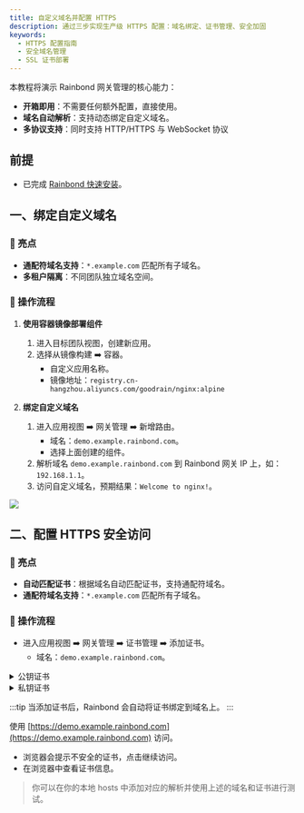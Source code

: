 ```yaml
---
title: 自定义域名并配置 HTTPS
description: 通过三步实现生产级 HTTPS 配置：域名绑定、证书管理、安全加固
keywords:
  - HTTPS 配置指南
  - 安全域名管理
  - SSL 证书部署
---
```


本教程将演示 Rainbond 网关管理的核心能力：

- **开箱即用**：不需要任何额外配置，直接使用。
- **域名自动解析**：支持动态绑定自定义域名。
- **多协议支持**：同时支持 HTTP/HTTPS 与 WebSocket 协议

## 前提

- 已完成 [Rainbond 快速安装](/docs/quick-start/quick-install)。

## 一、绑定自定义域名

### 🚀 亮点

- **通配符域名支持**：`*.example.com` 匹配所有子域名。
- **多租户隔离**：不同团队独立域名空间。

### 🧩 操作流程

1. **使用容器镜像部署组件**
    1. 进入目标团队视图，创建新应用。
    2. 选择从镜像构建 ➡️ 容器。
        - 自定义应用名称。
        - 镜像地址：`registry.cn-hangzhou.aliyuncs.com/goodrain/nginx:alpine`

2. **绑定自定义域名**
    1. 进入应用视图 ➡️ 网关管理 ➡️ 新增路由。
        - 域名：`demo.example.rainbond.com`。
        - 选择上面创建的组件。
    2. 解析域名 `demo.example.rainbond.com` 到 Rainbond 网关 IP 上，如：`192.168.1.1`。
    3. 访问自定义域名，预期结果：`Welcome to nginx!`。

![](/docs/tutorial/custom-gateway/gateway.png)

## 二、配置 HTTPS 安全访问

### 🚀 亮点

- **自动匹配证书**：根据域名自动匹配证书，支持通配符域名。
- **通配符域名支持**：`*.example.com` 匹配所有子域名。

### 🧩 操作流程

- 进入应用视图 ➡️ 网关管理 ➡️ 证书管理 ➡️ 添加证书。
    - 域名：`demo.example.rainbond.com`。

<details><summary>公钥证书</summary>

```bash
-----BEGIN CERTIFICATE-----
MIIDODCCAiCgAwIBAgIRAOc7NBTTjptMR3YGoG2njyUwDQYJKoZIhvcNAQELBQAw
gYoxEjAQBgNVBAMMCWxkZGdvLm5ldDEMMAoGA1UECwwDZGV2MQ4wDAYDVQQKDAVs
ZGRnbzELMAkGA1UEBhMCQ04xIzAhBgkqhkiG9w0BCQEWFGxlY2hlbmdhZG1pbkAx
MjYuY29tMREwDwYDVQQHDAhzaGFuZ2hhaTERMA8GA1UECAwIc2hhbmdoYWkwHhcN
MjUwMjI3MDg1NzAwWhcNMjcwMjI3MDg1NzAwWjAkMSIwIAYDVQQDDBlkZW1vLmV4
YW1wbGUucmFpbmJvbmQuY29tMIIBIjANBgkqhkiG9w0BAQEFAAOCAQ8AMIIBCgKC
AQEAjTna6IavHIvzpBxjGRMRspyHU8M4oQ4EWrt8Jz3NBi2FNf8/jaOXaDb3fn5T
2iLV9TzUw+iCg4nlmtnQFbCXMEGVmXNQ46yunUppy6bYyEfh2iw4OwVJszU/PhmT
JEQ4uTudnw3kdaiUW3Tomf7XaXxnJStFn7VV0Ho6NGk5hJPwFnL1f1qcZf1EHzam
B3hkNrebftdWwy5HHoCHrX3YfvL0xA2neswBg1Hip8lKgOeMsj1evMBlBNRS8v7d
qGVN1RQ4E3TunQFRkYHrPzwcGCgpMKbxNaDytBhq3OVOeveHaPwY9aUqAUtUIxzN
2UP87MX3JzCjBaiUugbmuKx2hwIDAQABMA0GCSqGSIb3DQEBCwUAA4IBAQArpvB/
x5OmZqUzIba+D0yLACYF+wA1Dsr53mBZ1xCOHXxgnSGMrOSMkt8YbmjjJ35s7tQM
9fgZYtum86RJgk99Eve6nsAM3aSZ4lekUZdBR8jY5GvmoQp6hp1nLCktd1hdoBF2
AafXQ92Rl66CXawHbcDuNq+QkvDjANTj9rCPZWROlZsK8ebKZSA+SWlpIBpKDM5g
1u+Nt7rKz3beCf/ScE9WPrAdo4goUvfRScMlE8AUWYzIqLuMrVCQS34fySC4v/iI
FBjC9TyoEizqi/cPyJ0XWZXDtgWie9NLWDLNaR2ltqzAVueZml4QvxrMLDqgp7Rn
U6VLQSN6NTjNzZHu
-----END CERTIFICATE-----
```

</details>

<details><summary>私钥证书</summary>

```bash
-----BEGIN RSA PRIVATE KEY-----
MIIEvAIBADANBgkqhkiG9w0BAQEFAASCBKYwggSiAgEAAoIBAQCNOdrohq8ci/Ok
HGMZExGynIdTwzihDgRau3wnPc0GLYU1/z+No5doNvd+flPaItX1PNTD6IKDieWa
2dAVsJcwQZWZc1DjrK6dSmnLptjIR+HaLDg7BUmzNT8+GZMkRDi5O52fDeR1qJRb
dOiZ/tdpfGclK0WftVXQejo0aTmEk/AWcvV/Wpxl/UQfNqYHeGQ2t5t+11bDLkce
gIetfdh+8vTEDad6zAGDUeKnyUqA54yyPV68wGUE1FLy/t2oZU3VFDgTdO6dAVGR
ges/PBwYKCkwpvE1oPK0GGrc5U5694do/Bj1pSoBS1QjHM3ZQ/zsxfcnMKMFqJS6
Bua4rHaHAgMBAAECggEASaBq/yUQcCqKd/mQtIbbiCnQ55t0j4qWPJNYE8FFfT4I
H/GVuYsbKWrWtuy3XJciwrrXFdfHCzq+KG/76wLon3DhxGF5P2lMk5Yy98hhZnEL
T0oUeri0Bqjw8rg0nQiwJentr/l3LNwZlGCrz3Ur6sO/poIbxzqrpYfDhoWBRhtw
AxkV3kIyk4ai/PEHzNoTpV76TSyOZHb0r7bHcUiXlyrCfQbGVjCrTESTM/pEV+yj
WL/whpquWjqklEt8kkVr3Zgpf8up7wK+qEs99eU49C4uICIZq7kQh37iCkFuX+2Z
+c+Cbh8gX8dpwDKY9gECX+j6YMFE6d4w3Xxt8k+r8QKBgQDE702cL+612OovBxAD
wtGUwIIQubOxKiuVBQ2qXXEd/N3n0rsBOendC1FkbaQR3gWHJAUDKACxSBSUJd7C
SZbKiy7UoDxwmx88O6aXR3BTq1TpiY8LW1IkYavQQi8uzMsEwHGsKyu9zevGYxND
4RGgHxITf1+h/4aE3B7AmpCdvwKBgQC3lTgWkEEp+qjsWkm9GZ9Z/UBTjk80ZEZh
/5aUokfmDKuf54FsTk12g2gY7EOBA3C3Z5vMLvPjcYQH2OF9/1QTOLkIEg4nTD4B
UoQLcD7wHjByaay7h0EVyEPRUHiazcFhu5VTLSuX3F7j8MgVEqNsVC1q0RSzxEHa
6Vad37ppOQKBgC15SIWBN/C7ps+3JMaJjNV5Yk80Yj7NiwS9BvvI2d7fzenC6jWN
RugoveGfw5vwlXwwIAwrh4VoLIBNAlQApBYe73Bfk7U4zIyfBYe3EkPvswq+Hc60
hpIqD39mWPjIhzSQr27fBRmt2/ySUheBeA1uP0FLTyzcERbKsTsuNaiHAoGAGT0o
kuGOM+lEJApdrOPC5qpMl7Au73MBwiNTXmfZHqWLStaXEn7JY4u5WgPRXAFPE8fo
wW+LFC/dCP8mMR5TPrlDpvpke76dn6zqfnAWFwjvfCtPFhEIP6hiunonupCjD36s
jtzc62nemdPWjh8b3J7OB6tq/zPyIdiGkfnaNPECgYBxTsMamlvI1S3mjqsEXo9U
oHDba6b8tGnVZvHYerMUwgXZuvkmzZD3+DsOFNG/pTAQfrERhQmxymE7YnDwL5AH
bW16ypsllRzVWEXB69yzO9M4nw8I5Gt18dCrHR/t2GBbmQgmJCSeix7G3iUTWiD9
AycFKgRmGX9GFTafZcJfYw==
-----END RSA PRIVATE KEY-----
```

</details>

:::tip
当添加证书后，Rainbond 会自动将证书绑定到域名上。
:::

使用 [https://demo.example.rainbond.com](https://demo.example.rainbond.com) 访问。

- 浏览器会提示不安全的证书，点击继续访问。
- 在浏览器中查看证书信息。

> 你可以在你的本地 hosts 中添加对应的解析并使用上述的域名和证书进行测试。


